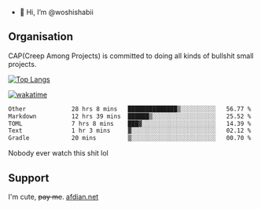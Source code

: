 - 👋 Hi, I’m @woshishabii

## Organisation

CAP(Creep Among Projects) is committed to doing all kinds of bullshit small projects.

[![Top Langs](https://github-readme-stats.vercel.app/api/top-langs/?username=woshishabii&layout=compact)](https://github.com/anuraghazra/github-readme-stats)

[![wakatime](https://wakatime.com/badge/user/34d02784-acc1-4a16-82d7-33fdb53c4ed6.svg)](https://wakatime.com/@34d02784-acc1-4a16-82d7-33fdb53c4ed6)


<!--START_SECTION:waka-->

```txt
Other             28 hrs 8 mins   ██████████████▒░░░░░░░░░░   56.77 %
Markdown          12 hrs 39 mins  ██████▒░░░░░░░░░░░░░░░░░░   25.52 %
TOML              7 hrs 8 mins    ███▓░░░░░░░░░░░░░░░░░░░░░   14.39 %
Text              1 hr 3 mins     ▓░░░░░░░░░░░░░░░░░░░░░░░░   02.12 %
Gradle            20 mins         ▒░░░░░░░░░░░░░░░░░░░░░░░░   00.70 %
```

<!--END_SECTION:waka-->

Nobody ever watch this shit lol

## Support
I'm cute, ~~pay me~~.
[afdian.net](https://afdian.com/a/woshishabi)

<!---
woshishabii/woshishabii is a ✨ special ✨ repository because its `README.md` (this file) appears on your GitHub profile.
You can click the Preview link to take a look at your changes.
--->
